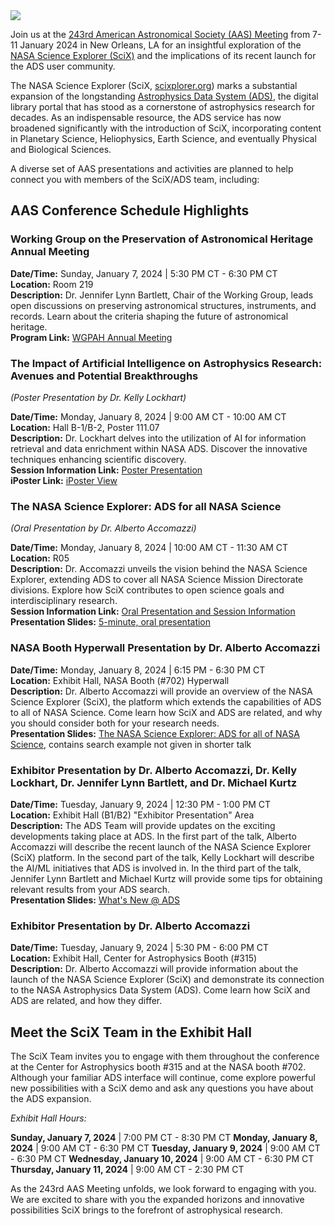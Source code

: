 <img class="img-thumbnail" src="{{ site.baseurl }}/blog/images/blog_2024-03-01_AASHeader.png" />

Join us at the [243rd American Astronomical Society (AAS) Meeting](https://aas.org/meetings/aas243) from 7-11 January 2024 in New Orleans, LA for an insightful exploration of the [NASA Science Explorer (SciX)](https://www.scixplorer.org/) and the implications of its recent launch for the ADS user community.

The NASA Science Explorer (SciX, [scixplorer.org](https://www.scixplorer.org/)) marks a substantial expansion of the longstanding [Astrophysics Data System (ADS)](https://ui.adsabs.harvard.edu/about/), the digital library portal that has stood as a cornerstone of astrophysics research for decades. As an indispensable resource, the ADS service has now broadened significantly with the introduction of SciX, incorporating content in Planetary Science, Heliophysics, Earth Science, and eventually Physical and Biological Sciences.

A diverse set of AAS presentations and activities are planned to help connect you with members of the SciX/ADS team, including:

## AAS Conference Schedule Highlights
### Working Group on the Preservation of Astronomical Heritage Annual Meeting

**Date/Time:** Sunday, January 7, 2024 | 5:30 PM CT - 6:30 PM CT  
**Location:** Room 219  
**Description:** Dr. Jennifer Lynn Bartlett, Chair of the Working Group, leads open discussions on preserving astronomical structures, instruments, and records. Learn about the criteria shaping the future of astronomical heritage.  
**Program Link:** [WGPAH Annual Meeting](https://submissions.mirasmart.com/AAS243/Itinerary/EventDetail.aspx?evt=198)

### The Impact of Artificial Intelligence on Astrophysics Research: Avenues and Potential Breakthroughs 
*(Poster Presentation by Dr. Kelly Lockhart)*

**Date/Time:**  Monday, January 8, 2024 | 9:00 AM CT - 10:00 AM CT  
**Location:** Hall B-1/B-2, Poster 111.07  
**Description:** Dr. Lockhart delves into the utilization of AI for information retrieval and data enrichment within NASA ADS. Discover the innovative techniques enhancing scientific discovery.  
**Session Information Link:** [Poster Presentation](https://submissions.mirasmart.com/AAS243/Itinerary/EventDetail.aspx?evt=177)  
**iPoster Link:** [iPoster View](https://aas243-aas.ipostersessions.com/Default.aspx?s=06-91-EA-2E-AF-63-51-11-B4-F8-40-FF-47-52-8C-D3)  

### The NASA Science Explorer: ADS for all NASA Science 
*(Oral Presentation by Dr. Alberto Accomazzi)*

**Date/Time:** Monday, January 8, 2024 | 10:00 AM CT - 11:30 AM CT  
**Location:** R05  
**Description:** Dr. Accomazzi unveils the vision behind the NASA Science Explorer, extending ADS to cover all NASA Science Mission Directorate divisions. Explore how SciX contributes to open science goals and interdisciplinary research.  
**Session Information Link:** [Oral Presentation and Session Information](https://submissions.mirasmart.com/AAS243/Itinerary/PresentationDetail.aspx?evdid=2666)  
**Presentation Slides:** [5-minute, oral presentation](https://ads.harvard.edu/pubs/AAS2024/AAS2024_Accomazzi_SciX.pdf)

### NASA Booth Hyperwall Presentation by Dr. Alberto Accomazzi
**Date/Time:** Monday, January 8, 2024 | 6:15 PM - 6:30 PM CT  
**Location:** Exhibit Hall, NASA Booth (#702) Hyperwall  
**Description:** Dr. Alberto Accomazzi will provide an overview of the NASA Science Explorer (SciX), the platform which extends the capabilities of ADS to all of NASA Science. Come learn how SciX and ADS are related, and why you should consider both for your research needs.  
**Presentation Slides:** [The NASA Science Explorer:  ADS for all of NASA Science](https://ads.harvard.edu/pubs/AAS2024/AAS2024_Hyperwall.pdf), contains search example not given in shorter talk

### Exhibitor Presentation by Dr. Alberto Accomazzi, Dr. Kelly Lockhart, Dr. Jennifer Lynn Bartlett, and Dr. Michael Kurtz
**Date/Time:** Tuesday, January 9, 2024 | 12:30 PM - 1:00 PM CT  
**Location:** Exhibit Hall (B1/B2) "Exhibitor Presentation" Area  
**Description:** The ADS Team will provide updates on the exciting developments taking place at ADS. In the first part of the talk, Alberto Accomazzi will describe the recent launch of the NASA Science Explorer (SciX) platform. In the second part of the talk, Kelly Lockhart will describe the AI/ML initiatives that ADS is involved in. In the third part of the talk, Jennifer Lynn Bartlett and Michael Kurtz will provide some tips for obtaining relevant results from your ADS search.  
**Presentation Slides:** [What's New @ ADS](https://ads.harvard.edu/pubs/AAS2024/AAS2024_Exhibitor_Presentation.pdf)

### Exhibitor Presentation by Dr. Alberto Accomazzi
**Date/Time:** Tuesday, January 9, 2024 | 5:30 PM - 6:00 PM CT  
**Location:** Exhibit Hall, Center for Astrophysics Booth (#315)  
**Description:** Dr. Alberto Accomazzi will provide information about the launch of the NASA Science Explorer (SciX) and demonstrate its connection to the NASA Astrophysics Data System (ADS). Come learn how SciX and ADS are related, and how they differ.

## Meet the SciX Team in the Exhibit Hall
The SciX Team invites you to engage with them throughout the conference at the Center for Astrophysics booth #315 and at the NASA booth #702.  Although your familiar ADS interface will continue, come explore powerful new possibilities with a SciX demo and ask any questions you have about the ADS expansion.

_Exhibit Hall Hours:_

**Sunday, January 7, 2024** | 7:00 PM CT - 8:30 PM CT
**Monday, January 8, 2024** | 9:00 AM CT - 6:30 PM CT
**Tuesday, January 9, 2024** | 9:00 AM CT - 6:30 PM CT
**Wednesday, January 10, 2024** | 9:00 AM CT - 6:30 PM CT
**Thursday, January 11, 2024** | 9:00 AM CT - 2:30 PM CT

As the 243rd AAS Meeting unfolds, we look forward to engaging with you.  We are excited to share with you the expanded horizons and innovative possibilities SciX brings to the forefront of astrophysical research. 
